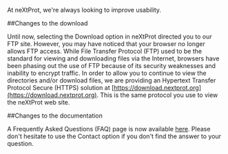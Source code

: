 At neXtProt, we're always looking to improve usability.

##Changes to the download

Until now, selecting the Download option in neXtProt directed you to our FTP site. However, you may have noticed that your browser no longer allows FTP access. While File Transfer Protocol (FTP) used to be the standard for viewing and downloading files via the Internet, browsers have been phasing out the use of FTP because of its security weaknesses and inability to encrypt traffic. In order to allow you to continue to view the directories and/or download files, we are providing an Hypertext Transfer Protocol Secure (HTTPS) solution at [https://download.nextprot.org](https://download.nextprot.org). This is the same protocol you use to view the neXtProt web site.

##Changes to the documentation

A Frequently Asked Questions (FAQ) page is now available [here](../help/FAQ). Please don't hesitate to use the Contact option if you don't find the answer to your question.
